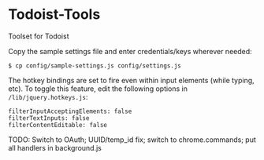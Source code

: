 # Todoist-Tools
Toolset for Todoist

Copy the sample settings file and enter credentials/keys wherever needed:

	$ cp config/sample-settings.js config/settings.js

The hotkey bindings are set to fire even within input elements (while typing, etc). To toggle this feature, edit the following options in `/lib/jquery.hotkeys.js`:
	
	filterInputAcceptingElements: false
	filterTextInputs: false
	filterContentEditable: false

TODO: Switch to OAuth; UUID/temp_id fix; switch to chrome.commands; put all handlers in background.js